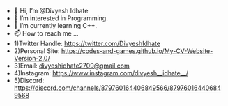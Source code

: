 - 👋 Hi, I’m @Divyesh Idhate
- 👀 I’m interested in Programming.
- 🌱 I’m currently learning C++.
- 📫 How to reach me ...
-   1)Twitter Handle:  https://twitter.com/DivyeshIdhate
-   2)Personal Site: https://codes-and-games.github.io/My-CV-Website-Version-2.0/
-   3)Email: divyeshidhate2709@gmail.com
-   4)Instagram: https://www.instagram.com/divyesh__idhate__/
-   5)Discord: https://discord.com/channels/879760164406849566/879760164406849568

